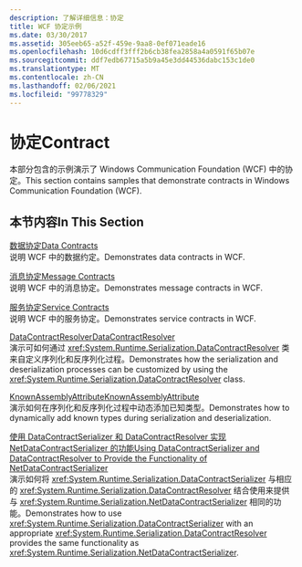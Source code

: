 ```yaml
---
description: 了解详细信息：协定
title: WCF 协定示例
ms.date: 03/30/2017
ms.assetid: 305eeb65-a52f-459e-9aa8-0ef071eade16
ms.openlocfilehash: 10d6cdff3fff2b6cb38fea2858a4a0591f65b07e
ms.sourcegitcommit: ddf7edb67715a5b9a45e3dd44536dabc153c1de0
ms.translationtype: MT
ms.contentlocale: zh-CN
ms.lasthandoff: 02/06/2021
ms.locfileid: "99778329"
---
```

# <a name="contract"></a><span data-ttu-id="dba80-103">协定</span><span class="sxs-lookup"><span data-stu-id="dba80-103">Contract</span></span>

<span data-ttu-id="dba80-104">本部分包含的示例演示了 Windows Communication Foundation (WCF) 中的协定。</span><span class="sxs-lookup"><span data-stu-id="dba80-104">This section contains samples that demonstrate contracts in Windows Communication Foundation (WCF).</span></span>  
  
## <a name="in-this-section"></a><span data-ttu-id="dba80-105">本节内容</span><span class="sxs-lookup"><span data-stu-id="dba80-105">In This Section</span></span>  

 [<span data-ttu-id="dba80-106">数据协定</span><span class="sxs-lookup"><span data-stu-id="dba80-106">Data Contracts</span></span>](data-contracts.md)  
 <span data-ttu-id="dba80-107">说明 WCF 中的数据约定。</span><span class="sxs-lookup"><span data-stu-id="dba80-107">Demonstrates data contracts in WCF.</span></span>  
  
 [<span data-ttu-id="dba80-108">消息协定</span><span class="sxs-lookup"><span data-stu-id="dba80-108">Message Contracts</span></span>](message-contracts.md)  
 <span data-ttu-id="dba80-109">说明 WCF 中的消息协定。</span><span class="sxs-lookup"><span data-stu-id="dba80-109">Demonstrates message contracts in WCF.</span></span>  
  
 [<span data-ttu-id="dba80-110">服务协定</span><span class="sxs-lookup"><span data-stu-id="dba80-110">Service Contracts</span></span>](service-contracts.md)  
 <span data-ttu-id="dba80-111">说明 WCF 中的服务协定。</span><span class="sxs-lookup"><span data-stu-id="dba80-111">Demonstrates service contracts in WCF.</span></span>  
  
 [<span data-ttu-id="dba80-112">DataContractResolver</span><span class="sxs-lookup"><span data-stu-id="dba80-112">DataContractResolver</span></span>](datacontractresolver.md)  
 <span data-ttu-id="dba80-113">演示可如何通过 <xref:System.Runtime.Serialization.DataContractResolver> 类来自定义序列化和反序列化过程。</span><span class="sxs-lookup"><span data-stu-id="dba80-113">Demonstrates how the serialization and deserialization processes can be customized by using the <xref:System.Runtime.Serialization.DataContractResolver> class.</span></span>  
  
 [<span data-ttu-id="dba80-114">KnownAssemblyAttribute</span><span class="sxs-lookup"><span data-stu-id="dba80-114">KnownAssemblyAttribute</span></span>](knownassemblyattribute.md)  
 <span data-ttu-id="dba80-115">演示如何在序列化和反序列化过程中动态添加已知类型。</span><span class="sxs-lookup"><span data-stu-id="dba80-115">Demonstrates how to dynamically add known types during serialization and deserialization.</span></span>  
  
 [<span data-ttu-id="dba80-116">使用 DataContractSerializer 和 DataContractResolver 实现 NetDataContractSerializer 的功能</span><span class="sxs-lookup"><span data-stu-id="dba80-116">Using DataContractSerializer and DataContractResolver to Provide the Functionality of NetDataContractSerializer</span></span>](datacontractserializer-datacontractresolver-netdatacontractserializer.md)  
 <span data-ttu-id="dba80-117">演示如何将 <xref:System.Runtime.Serialization.DataContractSerializer> 与相应的 <xref:System.Runtime.Serialization.DataContractResolver> 结合使用来提供与 <xref:System.Runtime.Serialization.NetDataContractSerializer> 相同的功能。</span><span class="sxs-lookup"><span data-stu-id="dba80-117">Demonstrates how to use <xref:System.Runtime.Serialization.DataContractSerializer> with an appropriate <xref:System.Runtime.Serialization.DataContractResolver> provides the same functionality as <xref:System.Runtime.Serialization.NetDataContractSerializer>.</span></span>
